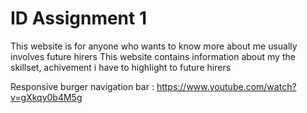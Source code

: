 
# ID Assignment 1

This website is for anyone who wants to know more about me usually involves future hirers
This website contains information about my the skillset, achivement i have to highlight to future hirers

Responsive burger navigation bar : https://www.youtube.com/watch?v=gXkqy0b4M5g
